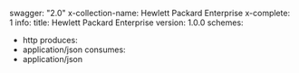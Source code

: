 swagger: "2.0"
x-collection-name: Hewlett Packard Enterprise
x-complete: 1
info:
  title: Hewlett Packard Enterprise
  version: 1.0.0
schemes:
- http
produces:
- application/json
consumes:
- application/json